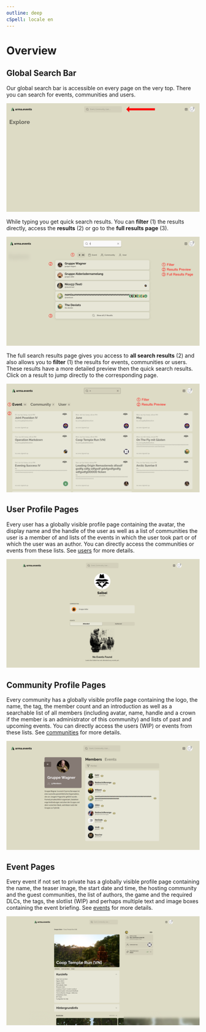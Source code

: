 ```yaml
---
outline: deep
cSpell: locale en
---
```


# Overview

## Global Search Bar

Our global search bar is accessible on every page on the very top. There you can search for events, communities and users.

![Global Search Bar](../images/overview/global-search-bar.png "Global Search Bar")

While typing you get quick search results. You can **filter** (1) the results directly, access the **results** (2) or go to the **full results page** (3).

![Quick Search Results](../images/overview/quick-search-results.png "Quick Search Results")

The full search results page gives you access to **all search results** (2) and also allows you to **filter** (1) the results for events, communities or users. These results have a more detailed preview then the quick search results. Click on a result to jump directly to the corresponding page.

![Full Search Results](../images/overview/full-search-results.png "Full Search Results")

## User Profile Pages

Every user has a globally visible profile page containing the avatar, the display name and the handle of the user as well as a list of communities the user is a member of and lists of the events in which the user took part or of which the user was an author. You can directly access the communities or events from these lists. See [users](./users "Users") for more details.

![User Profile Page](../images/overview/user-profile-page.png "User Profile Page")

## Community Profile Pages

Every community has a globally visible profile page containing the logo, the name, the tag, the member count and an introduction as well as a searchable list of all members (including avatar, name, handle and a crown if the member is an administrator of this community) and lists of past and upcoming events. You can directly access the users (WIP) or events from these lists. See [communities](./communities "Communities") for more details.

![Community Profile Page](../images/overview/community-profile-page.png "Community Profile Page")

## Event Pages

Every event if not set to private has a globally visible profile page containing the name, the teaser image, the start date and time, the hosting community and the guest communities, the list of authors, the game and the required DLCs, the tags, the slotlist (WIP) and perhaps multiple text and image boxes containing the event briefing. See [events](./events "Events") for more details.

![Event Page](../images/overview/event-profile-page.png "Event Page")
